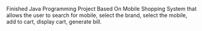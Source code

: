 Finished Java Programming Project Based On Mobile Shopping System that allows the user to search for mobile, select the brand, select the mobile, add to cart, display cart, generate bill.
